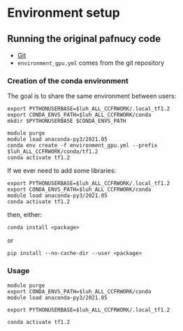 # Environment setup

## Running the original pafnucy code

* [Git](https://gitlab.com/cheminfIBB/pafnucy)
* `environment_gpu.yml` comes from the git repository

### Creation of the conda environment

The goal is to share the same environment between users:

```
export PYTHONUSERBASE=$luh_ALL_CCFRWORK/.local_tf1.2
export CONDA_ENVS_PATH=$luh_ALL_CCFRWORK/conda
mkdir $PYTHONUSERBASE $CONDA_ENVS_PATH

module purge
module load anaconda-py3/2021.05
conda env create -f environment_gpu.yml --prefix $luh_ALL_CCFRWORK/conda/tf1.2
conda activate tf1.2
```

If we ever need to add some libraries:

```
export PYTHONUSERBASE=$luh_ALL_CCFRWORK/.local_tf1.2
export CONDA_ENVS_PATH=$luh_ALL_CCFRWORK/conda
module load anaconda-py3/2021.05
conda activate tf1.2
```

then, either:

```
conda install <package>
```

or 

```
pip install --no-cache-dir --user <package>
```

### Usage 

```
module purge
export CONDA_ENVS_PATH=$luh_ALL_CCFRWORK/conda
module load anaconda-py3/2021.05

export PYTHONUSERBASE=$luh_ALL_CCFRWORK/.local_tf1.2

conda activate tf1.2
```


